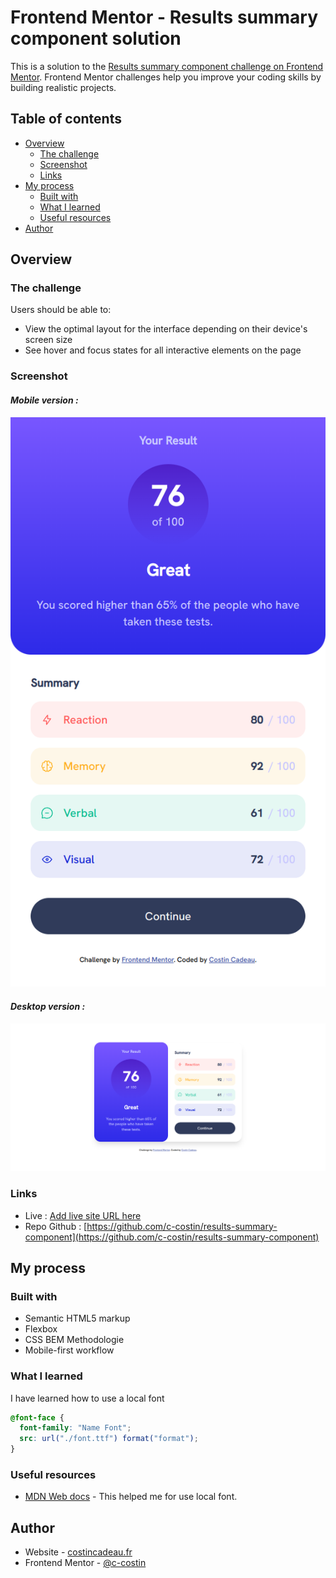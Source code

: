 # Frontend Mentor - Results summary component solution

This is a solution to the [Results summary component challenge on Frontend Mentor](https://www.frontendmentor.io/challenges/results-summary-component-CE_K6s0maV). Frontend Mentor challenges help you improve your coding skills by building realistic projects. 

## Table of contents

- [Overview](#overview)
  - [The challenge](#the-challenge)
  - [Screenshot](#screenshot)
  - [Links](#links)
- [My process](#my-process)
  - [Built with](#built-with)
  - [What I learned](#what-i-learned)
  - [Useful resources](#useful-resources)
- [Author](#author)

## Overview

### The challenge

Users should be able to:

- View the optimal layout for the interface depending on their device's screen size
- See hover and focus states for all interactive elements on the page

### Screenshot

#### *Mobile version :*
![](./docs/screenshots/mobile.png)

#### *Desktop version :*
![](./docs/screenshots/desktop.png)

### Links

- Live : [Add live site URL here](https://your-live-site-url.com)
- Repo Github : [https://github.com/c-costin/results-summary-component](https://github.com/c-costin/results-summary-component)

## My process

### Built with

- Semantic HTML5 markup
- Flexbox
- CSS BEM Methodologie
- Mobile-first workflow

### What I learned

I have learned how to use a local font
```css
@font-face {
  font-family: "Name Font";
  src: url("./font.ttf") format("format");
}
```

### Useful resources

- [MDN Web docs](https://developer.mozilla.org/en-US/) - This helped me for use local font.

## Author

- Website - [costincadeau.fr](https://costincadeau.fr)
- Frontend Mentor - [@c-costin](https://www.frontendmentor.io/profile/c-costin)

